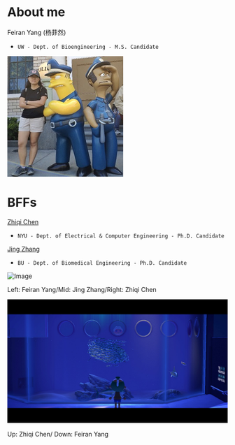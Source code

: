 # About me

Feiran Yang (杨菲然)
- `UW - Dept. of Bioengineering - M.S. Candidate`

![Image](32.jpg)

# BFFs

[Zhiqi Chen](https://zhiqiiiiiii.github.io/)
- `NYU - Dept. of Electrical & Computer Engineering - Ph.D. Candidate`

[Jing Zhang](https://jingzhang2011.wordpress.com/about/)
- `BU - Dept. of Biomedical Engineering - Ph.D. Candidate`



![Image](731178765.jpg)

Left: Feiran Yang/Mid: Jing Zhang/Right: Zhiqi Chen 

![Image](1179216468.jpg)

Up: Zhiqi Chen/ Down: Feiran Yang
